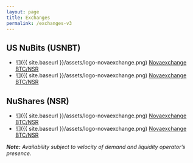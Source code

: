 ```yaml
---
layout: page
title: Exchanges
permalink: /exchanges-v3
---
```

<div id="exchanges">
<div id="exchanges-usnbt">
<h2>US NuBits (USNBT)</h2>

- ![]({{ site.baseurl }}/assets/logo-novaexchange.png) [Novaexchange BTC/NSR](https://novaexchange.com/market/BTC_NSR/)
- ![]({{ site.baseurl }}/assets/logo-novaexchange.png) [Novaexchange BTC/NSR](https://novaexchange.com/market/BTC_NSR/)

<div id="exchanges-nsr">
<h2>NuShares (NSR)</h2>

- ![]({{ site.baseurl }}/assets/logo-novaexchange.png) [Novaexchange BTC/NSR](https://novaexchange.com/market/BTC_NSR/)
- ![]({{ site.baseurl }}/assets/logo-novaexchange.png) [Novaexchange BTC/NSR](https://novaexchange.com/market/BTC_NSR/)
    
</div>
</div>

***Note:** Availability subject to velocity of demand and liquidity operator’s presence.*

<br>
